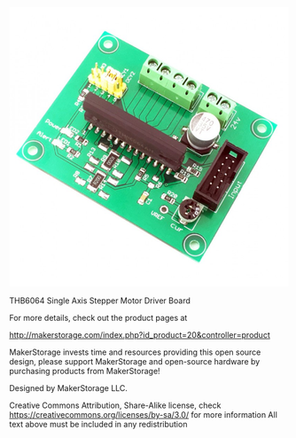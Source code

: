 
![THB6064 Single Axis Stepper Motor Driver Board](THB6064_single_axis.jpg)


THB6064 Single Axis Stepper Motor Driver Board

For more details, check out the product pages at

http://makerstorage.com/index.php?id_product=20&controller=product


MakerStorage invests time and resources providing this open source design, please support MakerStorage and open-source hardware by purchasing products from MakerStorage!

Designed by MakerStorage LLC.


Creative Commons Attribution, Share-Alike license, check https://creativecommons.org/licenses/by-sa/3.0/ for more information All text above must be included in any redistribution





